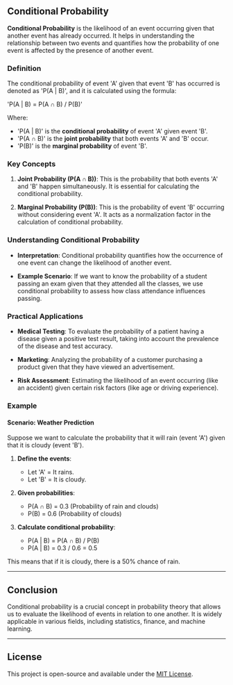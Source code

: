 ## Conditional Probability

**Conditional Probability** is the likelihood of an event occurring given that another event has already occurred. It helps in understanding the relationship between two events and quantifies how the probability of one event is affected by the presence of another event.

### Definition

The conditional probability of event 'A' given that event 'B' has occurred is denoted as 'P(A | B)', and it is calculated using the formula:

'P(A | B) = P(A ∩ B) / P(B)'

Where:
- 'P(A | B)' is the **conditional probability** of event 'A' given event 'B'.
- 'P(A ∩ B)' is the **joint probability** that both events 'A' and 'B' occur.
- 'P(B)' is the **marginal probability** of event 'B'.

### Key Concepts

1. **Joint Probability (P(A ∩ B))**: This is the probability that both events 'A' and 'B' happen simultaneously. It is essential for calculating the conditional probability.

2. **Marginal Probability (P(B))**: This is the probability of event 'B' occurring without considering event 'A'. It acts as a normalization factor in the calculation of conditional probability.

### Understanding Conditional Probability

- **Interpretation**: Conditional probability quantifies how the occurrence of one event can change the likelihood of another event.
  
- **Example Scenario**: If we want to know the probability of a student passing an exam given that they attended all the classes, we use conditional probability to assess how class attendance influences passing.

### Practical Applications

- **Medical Testing**: To evaluate the probability of a patient having a disease given a positive test result, taking into account the prevalence of the disease and test accuracy.

- **Marketing**: Analyzing the probability of a customer purchasing a product given that they have viewed an advertisement.

- **Risk Assessment**: Estimating the likelihood of an event occurring (like an accident) given certain risk factors (like age or driving experience).

### Example

#### Scenario: Weather Prediction

Suppose we want to calculate the probability that it will rain (event 'A') given that it is cloudy (event 'B'). 

1. **Define the events**:
   - Let 'A' = It rains.
   - Let 'B' = It is cloudy.

2. **Given probabilities**:
   - P(A ∩ B) = 0.3 (Probability of rain and clouds)
   - P(B) = 0.6 (Probability of clouds)

3. **Calculate conditional probability**:
   - P(A | B) = P(A ∩ B) / P(B)
   - P(A | B) = 0.3 / 0.6 = 0.5

This means that if it is cloudy, there is a 50% chance of rain.

---

## Conclusion

Conditional probability is a crucial concept in probability theory that allows us to evaluate the likelihood of events in relation to one another. It is widely applicable in various fields, including statistics, finance, and machine learning.

---

## License

This project is open-source and available under the [MIT License](LICENSE).
